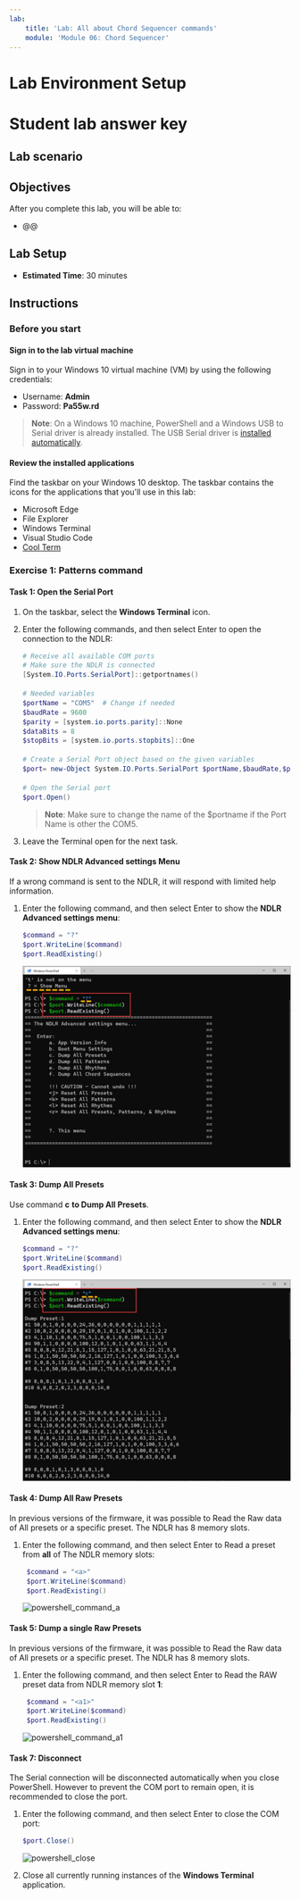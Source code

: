 ```yaml
---
lab:
    title: 'Lab: All about Chord Sequencer commands'
    module: 'Module 06: Chord Sequencer'
---
```


# Lab Environment Setup
# Student lab answer key

## Lab scenario


## Objectives

After you complete this lab, you will be able to:

- @@

## Lab Setup

  - **Estimated Time**: 30 minutes

## Instructions

### Before you start

#### Sign in to the lab virtual machine
Sign in to your Windows 10 virtual machine (VM) by using the following credentials:

- Username: **Admin**
- Password: **Pa55w.rd**

> **Note**: On a Windows 10 machine, PowerShell and a Windows USB to Serial driver is already installed. The USB Serial driver is [installed automatically](https://docs.microsoft.com/en-us/windows-hardware/drivers/usbcon/usb-driver-installation-based-on-compatible-ids). 

#### Review the installed applications

Find the taskbar on your Windows 10 desktop. The taskbar contains the icons for the applications that you'll use in this lab:

- Microsoft Edge
- File Explorer
- Windows Terminal
- Visual Studio Code
- [Cool Term](https://github.com/Barilium8/The-NDLR-Librarian/wiki/0)

### Exercise 1: Patterns command

#### Task 1: Open the Serial Port

1. On the taskbar, select the **Windows Terminal** icon.
1. Enter the following commands, and then select Enter to open the connection to the NDLR:

    ```PowerShell
    # Receive all available COM ports
    # Make sure the NDLR is connected 
    [System.IO.Ports.SerialPort]::getportnames()

    # Needed variables
    $portName = "COM5"  # Change if needed
    $baudRate = 9600
    $parity = [system.io.ports.parity]::None
    $dataBits = 8
    $stopBits = [system.io.ports.stopbits]::One
    
    # Create a Serial Port object based on the given variables
    $port= new-Object System.IO.Ports.SerialPort $portName,$baudRate,$parity,$dataBits,$stopBits
    
    # Open the Serial port
    $port.Open()
    ```

    > **Note**: Make sure to change the name of the $portname if the Port Name is other the COM5.

1. Leave the Terminal open for the next task.

#### Task 2: Show NDLR Advanced settings Menu

If a wrong command is sent to the NDLR, it will respond with limited help information. 
   
1. Enter the following command, and then select Enter to show the **NDLR Advanced settings menu**:

    ```PowerShell
    $command = "?"
    $port.WriteLine($command)
    $port.ReadExisting()
    ```
    ![powershell_command_a1](images/powershell_showmenu.png)

#### Task 3: Dump All Presets

Use command **c** **to Dump All Presets**. 
  
1. Enter the following command, and then select Enter to show the **NDLR Advanced settings menu**:

    ```PowerShell
    $command = "?"
    $port.WriteLine($command)
    $port.ReadExisting()
    ```

    ![powershell_menu_c](images/powershell_menu_c.png)  

#### Task 4: Dump All Raw Presets

In previous versions of the firmware, it was possible to Read the Raw data of All presets or a specific preset. The NDLR has 8 memory slots.
   
1. Enter the following command, and then select Enter to Read a preset from **all** of The NDLR memory slots:
 
   ```PowerShell
    $command = "<a>"
    $port.WriteLine($command)
    $port.ReadExisting()
    ```
 
   ![powershell_command_a](images/powershell_commanda.png)

#### Task 5: Dump a single Raw Presets

In previous versions of the firmware, it was possible to Read the Raw data of All presets or a specific preset. The NDLR has 8 memory slots.
   
1. Enter the following command, and then select Enter to Read the RAW preset data from NDLR memory slot **1**:
 
   ```PowerShell
    $command = "<a1>"
    $port.WriteLine($command)
    $port.ReadExisting()
    ```
 
   ![powershell_command_a1](images/powershell_commanda1.png)

#### Task 7: Disconnect
The Serial connection will be disconnected automatically when you close PowerShell. However to prevent the COM port to remain open, it is recommended to close the port.

1. Enter the following command, and then select Enter to close the COM port:

    ```PowerShell
    $port.Close()
    ```
 
   ![powershell_close](images/powershell_close.png)

1. Close all currently running instances of the **Windows Terminal** application.